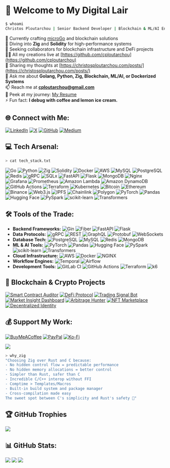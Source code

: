 # 👾 Welcome to My Digital Lair

```bash
$ whoami
Christos Ploutarchou | Senior Backend Developer | Blockchain & ML/AI Engineer | Fintech Enthusiast | Go, Python, Zig | Building decentralized systems and intelligent trading solutions 🚀
```

🔭 Currently crafting [microGo](https://github.com/cploutarchou/microGo) and blockchain solutions<br>
🌱 Diving into **Zig** and **Solidity** for high-performance systems<br>
🤝 Seeking collaborators for blockchain infrastructure and DeFi projects<br>
👨‍💻 All my creations live at [https://github.com/cploutarchou](https://github.com/cploutarchou)<br>
📝 Sharing my thoughts at [https://christosploutarchou.com/posts/](https://christosploutarchou.com/posts/)<br>
💬 Ask me about **Golang, Python, Zig, Blockchain, ML/AI, or Dockerized Systems**<br>
📫 Reach me at **cploutarchou@gmail.com**<br>
📄 Peek at my journey: [My Resume](https://christosploutarchou.com/christos-ploutarchou-resume/)<br>
⚡ Fun fact: **I debug with coffee and lemon ice cream.**

## 🌐 Connect with Me:
[![LinkedIn](https://img.shields.io/badge/LinkedIn-%230077B5.svg?style=for-the-badge&logo=linkedin&logoColor=white)](https://linkedin.com/in/christos-ploutarchou)
[![X](https://img.shields.io/badge/X-%231DA1F2.svg?style=for-the-badge&logo=Twitter&logoColor=white)](https://x.com/CPloutarchou)
[![GitHub](https://img.shields.io/badge/GitHub-100000?style=for-the-badge&logo=github&logoColor=white)](https://github.com/cploutarchou)
[![Medium](https://img.shields.io/badge/Medium-12100E?style=for-the-badge&logo=medium&logoColor=white)](https://medium.com/@cploutarchou)

## 💻 Tech Arsenal:
```bash
> cat tech_stack.txt
```
![Go](https://img.shields.io/badge/go-%2300ADD8.svg?style=for-the-badge&logo=go&logoColor=white)
![Python](https://img.shields.io/badge/python-3670A0?style=for-the-badge&logo=python&logoColor=ffdd54)
![Zig](https://img.shields.io/badge/Zig-%23F7A41D.svg?style=for-the-badge&logo=zig&logoColor=white)
![Solidity](https://img.shields.io/badge/Solidity-%23363636.svg?style=for-the-badge&logo=solidity&logoColor=white)
![Docker](https://img.shields.io/badge/docker-%230db7ed.svg?style=for-the-badge&logo=docker&logoColor=white)
![AWS](https://img.shields.io/badge/AWS-%23FF9900.svg?style=for-the-badge&logo=amazon-aws&logoColor=white)
![MySQL](https://img.shields.io/badge/mysql-%2300f.svg?style=for-the-badge&logo=mysql&logoColor=white)
![PostgreSQL](https://img.shields.io/badge/postgres-%23316192.svg?style=for-the-badge&logo=postgresql&logoColor=white)
![Redis](https://img.shields.io/badge/redis-%23DD0031.svg?style=for-the-badge&logo=redis&logoColor=white)
![gRPC](https://img.shields.io/badge/gRPC-%236E2FB9.svg?style=for-the-badge&logo=gRPC&logoColor=white)
![SQLx](https://img.shields.io/badge/SQLx-%231A1918.svg?style=for-the-badge&logo=go-sql-driver&logoColor=white)
![FastAPI](https://img.shields.io/badge/FastAPI-005571?style=for-the-badge&logo=fastapi&logoColor=white)
![Flask](https://img.shields.io/badge/flask-%23000.svg?style=for-the-badge&logo=flask&logoColor=white)
![MongoDB](https://img.shields.io/badge/mongodb-%234ea94b.svg?style=for-the-badge&logo=mongodb&logoColor=white)
![Nginx](https://img.shields.io/badge/nginx-%23009639.svg?style=for-the-badge&logo=nginx&logoColor=white)
![Grafana](https://img.shields.io/badge/grafana-%23F46800.svg?style=for-the-badge&logo=grafana&logoColor=white)
![Prometheus](https://img.shields.io/badge/prometheus-%23E6522C.svg?style=for-the-badge&logo=prometheus&logoColor=white)
![Amazon Lambda](https://img.shields.io/badge/AWS%20Lambda-%23FF9900.svg?style=for-the-badge&logo=aws-lambda&logoColor=white)
![Amazon DynamoDB](https://img.shields.io/badge/Amazon%20DynamoDB-4053D6?style=for-the-badge&logo=Amazon%20DynamoDB&logoColor=white)
![GitHub Actions](https://img.shields.io/badge/github%20actions-%232671E5.svg?style=for-the-badge&logo=githubactions&logoColor=white)
![Terraform](https://img.shields.io/badge/terraform-%235835CC.svg?style=for-the-badge&logo=terraform&logoColor=white)
![Kubernetes](https://img.shields.io/badge/kubernetes-%23326ce5.svg?style=for-the-badge&logo=kubernetes&logoColor=white)
![Bitcoin](https://img.shields.io/badge/Bitcoin-000?style=for-the-badge&logo=bitcoin&logoColor=white)
![Ethereum](https://img.shields.io/badge/Ethereum-3C3C3D?style=for-the-badge&logo=Ethereum&logoColor=white)
![Binance](https://img.shields.io/badge/Binance-FCD535?style=for-the-badge&logo=binance&logoColor=white)
![Web3.js](https://img.shields.io/badge/Web3.js-F16822?style=for-the-badge&logo=web3.js&logoColor=white)
![IPFS](https://img.shields.io/badge/IPFS-65C2CB?style=for-the-badge&logo=ipfs&logoColor=white)
![Chainlink](https://img.shields.io/badge/Chainlink-375BD2?style=for-the-badge&logo=Chainlink&logoColor=white)
![Polygon](https://img.shields.io/badge/Polygon-8247E5?style=for-the-badge&logo=polygon&logoColor=white)
![PyTorch](https://img.shields.io/badge/PyTorch-%23EE4C2C.svg?style=for-the-badge&logo=PyTorch&logoColor=white)
![Pandas](https://img.shields.io/badge/pandas-%23150458.svg?style=for-the-badge&logo=pandas&logoColor=white)
![Hugging Face](https://img.shields.io/badge/Hugging%20Face-FFBD00?style=for-the-badge&logo=huggingface&logoColor=black)
![PySpark](https://img.shields.io/badge/PySpark-E25A1C?style=for-the-badge&logo=apache-spark&logoColor=white)
![scikit-learn](https://img.shields.io/badge/scikit--learn-%23F7931E.svg?style=for-the-badge&logo=scikit-learn&logoColor=white)
![Transformers](https://img.shields.io/badge/Transformers-FFBD00?style=for-the-badge&logo=huggingface&logoColor=black)


## 🛠️ Tools of the Trade:
- **Backend Frameworks:** ![Gin](https://img.shields.io/badge/Gin-00ADD8?style=flat&logo=go&logoColor=white) ![Fiber](https://img.shields.io/badge/Fiber-00ADD8?style=flat&logo=go&logoColor=white) ![FastAPI](https://img.shields.io/badge/FastAPI-005571?style=flat&logo=fastapi) ![Flask](https://img.shields.io/badge/Flask-000000?style=flat&logo=flask) 
- **Data Protocols:** ![gRPC](https://img.shields.io/badge/gRPC-6E2FB9?style=flat&logo=gRPC&logoColor=white) ![REST](https://img.shields.io/badge/REST-FF6F61?style=flat) ![GraphQL](https://img.shields.io/badge/GraphQL-E10098?style=flat&logo=graphql) ![Protobuf](https://img.shields.io/badge/Protobuf-4285F4?style=flat) ![WebSockets](https://img.shields.io/badge/WebSockets-010101?style=flat)
- **Database Tech:** ![PostgreSQL](https://img.shields.io/badge/PostgreSQL-316192?style=flat&logo=postgresql&logoColor=white) ![MySQL](https://img.shields.io/badge/MySQL-4479A1?style=flat&logo=mysql&logoColor=white) ![Redis](https://img.shields.io/badge/Redis-DD0031?style=flat&logo=redis&logoColor=white) ![MongoDB](https://img.shields.io/badge/MongoDB-4EA94B?style=flat&logo=mongodb&logoColor=white)
- **ML & AI Tools:** ![PyTorch](https://img.shields.io/badge/PyTorch-EE4C2C?style=flat&logo=pytorch&logoColor=white) ![Pandas](https://img.shields.io/badge/Pandas-150458?style=flat&logo=pandas&logoColor=white) ![Hugging Face](https://img.shields.io/badge/Hugging%20Face-FFBD00?style=flat&logo=huggingface&logoColor=black) ![PySpark](https://img.shields.io/badge/PySpark-E25A1C?style=flat&logo=apache-spark&logoColor=white) ![scikit-learn](https://img.shields.io/badge/scikit--learn-F7931E?style=flat&logo=scikit-learn&logoColor=white) ![Transformers](https://img.shields.io/badge/Transformers-FFBD00?style=flat&logo=huggingface&logoColor=black)
- **Cloud Infrastructure:** ![AWS](https://img.shields.io/badge/AWS-FF9900?style=flat&logo=amazon-aws&logoColor=white) ![Docker](https://img.shields.io/badge/Docker-2496ED?style=flat&logo=docker&logoColor=white) ![NGINX](https://img.shields.io/badge/NGINX-009639?style=flat&logo=nginx&logoColor=white)
- **Workflow Engines:** ![Temporal](https://img.shields.io/badge/Temporal-276EF1?style=flat&logo=temporal&logoColor=white) ![Airflow](https://img.shields.io/badge/Airflow-017CEE?style=flat&logo=apache-airflow&logoColor=white)
- **Development Tools:** ![GitLab CI](https://img.shields.io/badge/GitLab_CI-FC6D26?style=flat&logo=gitlab&logoColor=white) ![GitHub Actions](https://img.shields.io/badge/GitHub_Actions-2088FF?style=flat&logo=github-actions&logoColor=white) ![Terraform](https://img.shields.io/badge/Terraform-7B42BC?style=flat&logo=terraform&logoColor=white) ![k6](https://img.shields.io/badge/k6-7D64FF?style=flat&logo=k6&logoColor=white)

## 🔗 Blockchain & Crypto Projects
[![Smart Contract Auditor](https://img.shields.io/badge/Smart_Contract_Auditor-363636?style=for-the-badge&logo=solidity&logoColor=white)](https://github.com/cploutarchou)
[![DeFi Protocol](https://img.shields.io/badge/DeFi_Protocol-3C3C3D?style=for-the-badge&logo=ethereum&logoColor=white)](https://github.com/cploutarchou)
[![Trading Signal Bot](https://img.shields.io/badge/Trading_Signal_Bot-00ADD8?style=for-the-badge&logo=go&logoColor=white)](https://github.com/cploutarchou)
[![Market Insight Dashboard](https://img.shields.io/badge/Market_Insight_Dashboard-3776AB?style=for-the-badge&logo=python&logoColor=white)](https://github.com/cploutarchou)
[![Arbitrage Hunter](https://img.shields.io/badge/Arbitrage_Hunter-F7A41D?style=for-the-badge&logo=zig&logoColor=white)](https://github.com/cploutarchou)
[![NFT Marketplace](https://img.shields.io/badge/NFT_Marketplace-8247E5?style=for-the-badge&logo=polygon&logoColor=white)](https://github.com/cploutarchou)
[![Decentralized Identity](https://img.shields.io/badge/Decentralized_Identity-65C2CB?style=for-the-badge&logo=ipfs&logoColor=white)](https://github.com/cploutarchou)

## 💰 Support My Work:
[![BuyMeACoffee](https://img.shields.io/badge/Buy%20Me%20a%20Coffee-ffdd00?style=for-the-badge&logo=buy-me-a-coffee&logoColor=black)](https://www.buymeacoffee.com/cploutarchou)
[![PayPal](https://img.shields.io/badge/PayPal-00457C?style=for-the-badge&logo=paypal&logoColor=white)](https://paypal.me/cploutarchou)
[![Ko-Fi](https://img.shields.io/badge/Ko--fi-F16061?style=for-the-badge&logo=ko-fi&logoColor=white)](https://ko-fi.com/cploutarchou)


[![](https://visitcount.itsvg.in/api?id=cploutarchou&icon=0&color=3)](https://visitcount.itsvg.in)

```bash
> why_zig
"Choosing Zig over Rust and C because:
- No hidden control flow = predictable performance
- No hidden memory allocations = better control
- Simpler than Rust, safer than C
- Incredible C/C++ interop without FFI
- Comptime > Templates/Macros
- Built-in build system and package manager
- Cross-compilation made easy
The sweet spot between C's simplicity and Rust's safety 🚀"
```

## 🏆 GitHub Trophies
![](https://github-profile-trophy.vercel.app/?username=cploutarchou&theme=radical&no-frame=false&no-bg=false&margin-w=4)

## 📊 GitHub Stats:
![](https://github-readme-stats.vercel.app/api?username=cploutarchou&theme=radical&hide_border=false&include_all_commits=true&count_private=true&show_icons=true&private=true)
![](https://github-readme-streak-stats.herokuapp.com/?user=cploutarchou&theme=radical&hide_border=false)
![](https://github-readme-stats.vercel.app/api/top-langs/?username=cploutarchou&theme=radical&hide_border=false&include_all_commits=true&count_private=true&layout=compact)

